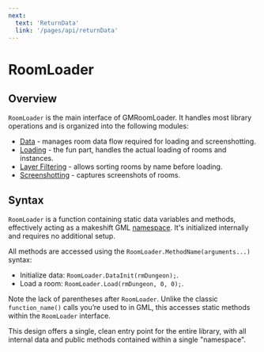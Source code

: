 ```yaml
---
next:
  text: 'ReturnData'
  link: '/pages/api/returnData'
---
```


# RoomLoader

<!-- <h1>
  RoomLoader
  <span style="display:none">RoomLoader</span>
  <a href="https://github.com/glebtsereteli/GMRoomLoader/blob/main/GMRoomLoader/scripts/RoomLoaderMain/RoomLoaderMain.gml" target="_blank">
    <Badge type="info" text="Source Code" />
  </a>
</h1> -->

## Overview

`RoomLoader` is the main interface of GMRoomLoader. It handles most library operations and is organized into the following modules:

- [Data](/pages/api/roomLoader/data) - manages room data flow required for loading and screenshotting.  
- [Loading](/pages/api/roomLoader/loading) - the fun part, handles the actual loading of rooms and instances.  
- [Layer Filtering](/pages/api/roomLoader/layerFiltering) - allows sorting rooms by name before loading.  
- [Screenshotting](/pages/api/roomLoader/screenshotting) - captures screenshots of rooms.

## Syntax
`RoomLoader` is a function containing static data variables and methods, effectively acting as a makeshift GML [namespace](https://learn.microsoft.com/en-us/cpp/cpp/namespaces-cpp?view=msvc-170). It's initialized internally and requires no additional setup.

All methods are accessed using the `RoomLoader.MethodName(arguments...)` syntax:
* Initialize data: `RoomLoader.DataInit(rmDungeon);`.
* Load a room: `RoomLoader.Load(rmDungeon, 0, 0);`.

Note the lack of parentheses after `RoomLoader`. Unlike the classic `function_name()` calls you’re used to in GML, this accesses static methods within the `RoomLoader` interface. 

This design offers a single, clean entry point for the entire library, with all internal data and public methods contained within a single "namespace".
